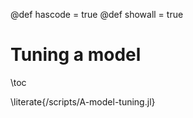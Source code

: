 @def hascode = true
@def showall = true

# Tuning a model

\toc

\literate{/scripts/A-model-tuning.jl}

